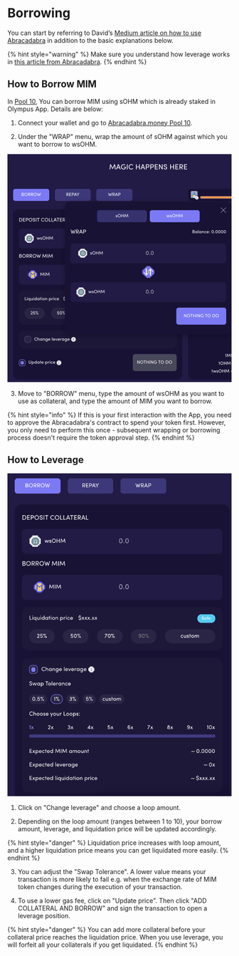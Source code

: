 # Borrowing

You can start by referring to David’s [Medium article on how to use Abracadabra](https://davidgmi.medium.com/how-to-cast-a-magic-spell-to-your-ohm-and-3-3-strategy-using-abracadabra-money-45fc6187f281) in addition to the basic explanations below.

{% hint style="warning" %}
Make sure you understand how leverage works in [this article from Abracadabra](https://docs.abracadabra.money/intro/leveraged-positions).
{% endhint %}

## How to Borrow MIM

In [Pool 10](https://abracadabra.money/pool/10), You can borrow MIM using sOHM which is already staked in Olympus App. Details are below:

1. Connect your wallet and go to [Abracadabra.money Pool 10](https://abracadabra.money/pool/10).

2. Under the "WRAP" menu, wrap the amount of sOHM against which you want to borrow to wsOHM.

![](../../.gitbook/assets/screen-shot-2021-08-29-at-4.10.42-pm%20%281%29.png)

3. Move to "BORROW" menu, type the amount of wsOHM as you want to use as collateral, and type the amount of MIM you want to borrow.

{% hint style="info" %}
If this is your first interaction with the App, you need to approve the Abracadabra's contract to spend your token first. However, you only need to perform this once - subsequent wrapping or borrowing process doesn't require the token approval step.
{% endhint %}

## **How to Leverage**

![](../../.gitbook/assets/screen-shot-2021-08-29-at-4.10.54-pm%20%281%29.png)

1. Click on "Change leverage" and choose a loop amount.

2. Depending on the loop amount \(ranges between 1 to 10\), your borrow amount, leverage, and liquidation price will be updated accordingly.

{% hint style="danger" %}
Liquidation price increases with loop amount, and a higher liquidation price means you can get liquidated more easily.
{% endhint %}

3. You can adjust the "Swap Tolerance". A lower value means your transaction is more likely to fail e.g. when the exchange rate of MIM token changes during the execution of your transaction.

4. To use a lower gas fee, click on "Update price". Then click "ADD COLLATERAL AND BORROW" and sign the transaction to open a leverage position.

{% hint style="danger" %}
You can add more collateral before your collateral price reaches the liquidation price. When you use leverage, you will forfeit all your collaterals if you get liquidated.
{% endhint %}


